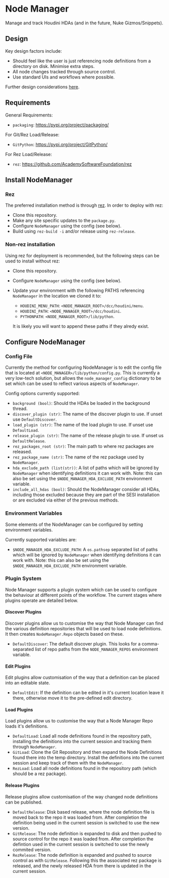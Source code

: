 # Node Manager
Manage and track Houdini HDAs (and in the future, Nuke Gizmos/Snippets).

## Design
Key design factors include:
- Should feel like the user is just referencing node definitions from a directory on disk. Minimise extra steps.
- All node changes tracked through source control.
- Use standard UIs and workflows where possible.

Further design considerations [here](docs/design.md).

## Requirements
General Requirements:
- `packaging`: https://pypi.org/project/packaging/

For Git/Rez Load/Release:
- `GitPython`: https://pypi.org/project/GitPython/

For Rez Load/Release:
- `rez`: https://github.com/AcademySoftwareFoundation/rez

## Install NodeManager
### Rez
The preferred installation method is through [rez](https://github.com/AcademySoftwareFoundation/rez). In order to deploy with rez:
- Clone this repository.
- Make any site specific updates to the `package.py`.
- Configure `NodeManager` using the config (see below).
- Build using `rez-build -i` and/or release using `rez-release`.

### Non-rez installation
Using rez for deployment is recommended, but the following steps can be used to install without rez:
- Clone this repository.
- Configure `NodeManager` using the config (see below).
- Update your environment with the following PATHS referencing `NodeManager` in the location we cloned it to:
  - `HOUDINI_MENU_PATH`: `<NODE_MANAGER_ROOT>/dcc/houdini/menu`.
  - `HOUDINI_PATH`: `<NODE_MANAGER_ROOT>/dcc/houdini`.
  - `PYTHONPATH`: `<NODE_MANAGER_ROOT>/lib/python`.
  
  It is likely you will want to append these paths if they alredy exist.

## Configure NodeManager
### Config File
Currently the method for configuring NodeManager is to edit the config file that is located at `<NODE_MANAGER>/lib/python/config.py`. This is currently a very low-tech solution, but allows the `node_manager_config` dictionary to be set which can be used to reflect various aspects of `NodeManager`.

Config options currently supported:
- `background (bool)`: Should the HDAs be loaded in the background thread.
- `discover_plugin (str)`: The name of the discover plugin to use. If unset use `DefaultDiscover`.
- `load_plugin (str)`: The name of the load plugin to use. If unset use `DefaultLoad`.
- `release_plugin (str)`: The name of the release plugin to use. If unset us `DefaultRelease`.
- `rez_packages_root (str)`: The main path to where rez packages are released.
- `rez_package_name (str)`: The name of the rez package used by `NodeManager`.
- `hda_exclude_path (list(str))`: A list of paths which will be ignored by `NodeManager` when identifying definitions it can work with. Note: this can also be set using the `$NODE_MANAGER_HDA_EXCLUDE_PATH` environment variable.
- `include_all_hdas (bool)`: Should the NodeManager consider all HDAs, including those excluded because they are part of the SESI installation or are excluded via either of the previous methods.

### Environment Variables
Some elements of the NodeManager can be configured by setting environment variables.

Currently supported variables are:
- `$NODE_MANAGER_HDA_EXCLUDE_PATH`: A `os.pathsep` separated list of paths which will be ignored by `NodeManager` when identifying definitions it can work with. Note: this can also be set using the `$NODE_MANAGER_HDA_EXCLUDE_PATH` environment variable.

### Plugin System
Node Manager supports a plugin system which can be used to configure the behaviour at different points of the workflow. The current stages where plugins operate are detailed below.

#### Discover Plugins
Discover plugins allow us to customise the way that Node Manager can find the various definition repositories that will be used to load node definitions. It then creates `NodeManager.Repo` objects based on these.

- `DefaultDiscover`: The default discover plugin. This looks for a comma-separated list of repo paths from the `NODE_MANAGER_REPOS` environment variable.

#### Edit Plugins
Edit plugins allow customisation of the way that a definition can be placed into an editable state.

- `DefaultEdit`: If the definition can be edited in it's current location leave it there, otherwise move it to the pre-defined edit directory.

#### Load Plugins
Load plugins allow us to customise the way that a Node Manager Repo loads it's definitions.

- `DefaultLoad`: Load all node definitions found in the repository path, installing the definitions into the current session and tracking them through `NodeManager`.
- `GitLoad`: Clone the Git Repository and then expand the Node Definitions found there into the temp directory. Install the definitions into the current session and keep track of them with the `NodeManager`.
- `RezLoad`: Load all node definitions found in the repository path (which should be a rez package). 

#### Release Plugins
Release plugins allow customisation of the way changed node definitions can be published.

- `DefaultRelease`: Disk based release, where the node definition file is moved back to the repo it was loaded from. After completion the definition being used in the current session is switched to use the new version.
- `GitRelease`: The node definition is expanded to disk and then pushed to source control for the repo it was loaded from. After completion the defintion used in the current session is switched to use the newly commited version.
- `RezRelease`: The node definition is expanded and pushed to source control as with `GitRelease`. Following this the associated rez package is released, and the newly released HDA from there is updated in the current session.
